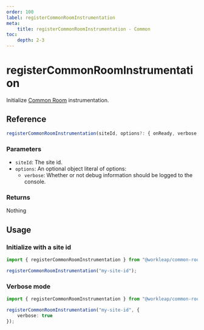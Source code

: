 ```yaml
---
order: 100
label: registerCommonRoomInstrumentation
meta:
    title: registerCommonRoomInstrumentation - Common
toc:
    depth: 2-3
---
```


# registerCommonRoomInstrumentation

Initialize [Common Room](https://mixpanel.com) instrumentation.

## Reference

```ts
registerCommonRoomInstrumentation(siteId, options?: { onReady, verbose });
```

### Parameters

- `siteId`: The site id.
- `options`: An optional object literal of options:
    - `verbose`: Whether or not debug information should be logged to the console.

### Returns

Nothing

## Usage

### Initialize with a site id

```ts
import { registerCommonRoomInstrumentation } from "@workleap/common-room";

registerCommonRoomInstrumentation("my-site-id");
```

### Verbose mode

```ts
import { registerCommonRoomInstrumentation } from "@workleap/common-room";

registerCommonRoomInstrumentation("my-site-id", {
    verbose: true
});
```
